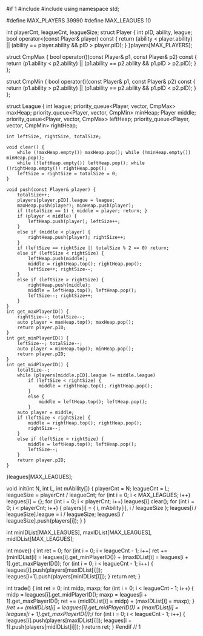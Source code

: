 #if 1
#include <vector>
#include <queue>
using namespace std;

#define MAX_PLAYERS 39990
#define MAX_LEAGUES 10

int playerCnt, leagueCnt, leagueSize;
struct Player
{
	int pID, ability, league;
	bool operator<(const Player& player) const {
		return (ability < player.ability) ||
			(ability == player.ability && pID > player.pID);
	}
}players[MAX_PLAYERS];

struct CmpMax
{
	bool operator()(const Player& p1, const Player& p2) const {
		return (p1.ability < p2.ability) ||
			(p1.ability == p2.ability && p1.pID > p2.pID);
	}
};

struct CmpMin
{
	bool operator()(const Player& p1, const Player& p2) const {
		return (p1.ability > p2.ability) ||
			(p1.ability == p2.ability && p1.pID < p2.pID);
	}
};

struct League
{
	int league;
	priority_queue<Player, vector<Player>, CmpMax> maxHeap;
	priority_queue<Player, vector<Player>, CmpMin> minHeap;
	Player middle;
	priority_queue<Player, vector<Player>, CmpMax> leftHeap;
	priority_queue<Player, vector<Player>, CmpMin> rightHeap;

	int leftSize, rightSize, totalSize;

	void clear() {
		while (!maxHeap.empty()) maxHeap.pop();	while (!minHeap.empty()) minHeap.pop();
		while (!leftHeap.empty()) leftHeap.pop(); while (!rightHeap.empty()) rightHeap.pop();
		leftSize = rightSize = totalSize = 0;
	}

	void push(const Player& player) {
		totalSize++;
		players[player.pID].league = league;
		maxHeap.push(player); minHeap.push(player);
		if (totalSize == 1) { middle = player; return; }
		if (player < middle) {
			leftHeap.push(player); leftSize++;
		}
		else if (middle < player) {
			rightHeap.push(player); rightSize++;
		}
		if (leftSize == rightSize || totalSize % 2 == 0) return;
		else if (leftSize < rightSize) {
			leftHeap.push(middle);
			middle = rightHeap.top(); rightHeap.pop();
			leftSize++; rightSize--;
		}
		else if (leftSize > rightSize) {
			rightHeap.push(middle);
			middle = leftHeap.top(); leftHeap.pop();
			leftSize--; rightSize++;
		}
	}
	int get_maxPlayerID() {
		rightSize--; totalSize--;
		auto player = maxHeap.top(); maxHeap.pop();
		return player.pID;
	}
	int get_minPlayerID() {
		leftSize--; totalSize--;
		auto player = minHeap.top(); minHeap.pop();
		return player.pID;
	}
	int get_midPlayerID() {
		totalSize--;
		while (players[middle.pID].league != middle.league)
			if (leftSize < rightSize) {
				middle = rightHeap.top(); rightHeap.pop();
			}
			else {
				middle = leftHeap.top(); leftHeap.pop();
			}
		auto player = middle;
		if (leftSize < rightSize) {
			middle = rightHeap.top(); rightHeap.pop();
			rightSize--;
		}
		else if (leftSize > rightSize) {
			middle = leftHeap.top(); leftHeap.pop();
			leftSize--;
		}
		return player.pID;
	}
}leagues[MAX_LEAGUES];

void init(int N, int L, int mAbility[]) {
	playerCnt = N; leagueCnt = L;
	leagueSize = playerCnt / leagueCnt;
	for (int i = 0; i < MAX_LEAGUES; i++) leagues[i] = {};
	for (int i = 0; i < playerCnt; i++) leagues[i].clear();
	for (int i = 0; i < playerCnt; i++) {
		players[i] = { i, mAbility[i], i / leagueSize };
		leagues[i / leagueSize].league = i / leagueSize;
		leagues[i / leagueSize].push(players[i]);
	}
}

int minIDList[MAX_LEAGUES], maxIDList[MAX_LEAGUES], midIDList[MAX_LEAGUES];

int move() {
	int ret = 0;
	for (int i = 0; i < leagueCnt - 1; i++)
		ret += (minIDList[i] = leagues[i].get_minPlayerID()) +
			(maxIDList[i] = leagues[i + 1].get_maxPlayerID());
	for (int i = 0; i < leagueCnt - 1; i++) {
		leagues[i].push(players[maxIDList[i]]);
		leagues[i+1].push(players[minIDList[i]]);
	}
	return ret;
}

int trade() {
	int ret = 0; int midp, maxp;
	for (int i = 0; i < leagueCnt - 1; i++) {
		midp = leagues[i].get_midPlayerID();
		maxp = leagues[i + 1].get_maxPlayerID();
		ret += (midIDList[i] = midp) +
			(maxIDList[i] = maxp);
	}
		/*ret += (midIDList[i] = leagues[i].get_midPlayerID()) +
		(maxIDList[i] = leagues[i + 1].get_maxPlayerID());*/
	for (int i = 0; i < leagueCnt - 1; i++) {
		leagues[i].push(players[maxIDList[i]]);
		leagues[i + 1].push(players[midIDList[i]]);
	}
	return ret;
}
#endif // 1

